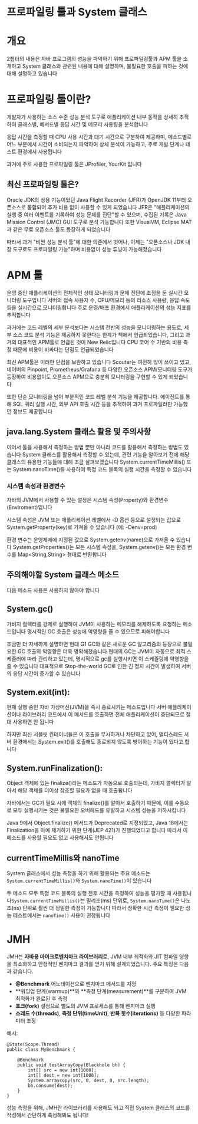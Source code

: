 # 프로파일링 툴과 System 클래스

# 개요
2챕터의 내용은 자바 프로그램의 성능을 파악하기 위해 프로파일링툴과 APM 툴을 소개하고
System 클래스와 관련된 내용에 대해 설명하며, 불필요한 호출을 피하는 것에 대해 설명하고 있습니다

# 프로파일링 툴이란?
개발자가 사용하는 소스 수준 성능 분석 도구로 애플리케이션 내부 동작을 상세히 추적하여 
클래스별, 메서드별 응답 시간 및 메모리 사용량을 분석합니다

응답 시간을 측정할 때 CPU 사용 시간과 대기 시간으로 구분하여 제공하며, 
메소드별로 어느 부분에서 시간이 소비되는지 파악하여 상세 분석이 가능하고,
주로 개발 단계나 테스트 환경에서 사용됩니다

과거에 주로 사용한 프로파일링 툴은 JProfiler, YourKit 입니다

## 최신 프로파일링 툴은?
Oracle JDK의 상용 기능이었던 Java Flight Recorder (JFR)가 OpenJDK 11부터 오픈소스로 
통합되어 추가 비용 없이 사용할 수 있게 되었습니다 
JFR은 "애플리케이션의 실행 중 여러 이벤트를 기록하여 성능 문제를 진단"할 수 있으며, 
수집된 기록은 Java Mission Control (JMC) GUI 도구로 분석 가능합니다 
또한 VisualVM, Eclipse MAT과 같은 무료 오픈소스 툴도 등장하게 되었습니다

따라서 과거 "비싼 성능 분석 툴"에 대한 의존에서 벗어나, 
이제는 "오픈소스나 JDK 내장 도구로도 프로파일링 가능"하며 비용없이 성능 튜닝이 가능해졌습니다

# APM 툴 
운영 중인 애플리케이션의 전체적인 상태 모니터링과 문제 진단에 초점을 둔 실시간 모니터링 도구입니다 
서버의 접속 사용자 수, CPU/메모리 등의 리소스 사용량, 응답 속도 등을 실시간으로 모니터링합니다
주로 운영/배포 환경에서 애플리케이션의 성능 지표를 추적합니다

과거에는 코드 레벨의 세부 분석보다는 시스템 전반의 성능을 모니터링하는 용도로, 
세부 소스 코드 분석 기능은 제공하지 못한다는 한계가 책에서 언급되었습니다, 
그리고 과거의 대표적인 APM툴로 언급된 것이 New Relic입니다
CPU 코어 수 기반의 비용 측정 때문에 비용이 비싸다는 단점도 언급되었습니다

최신 APM툴은 이러한 단점을 보완하고 있습니다 
Scouter는 여전히 많이 쓰이고 있고, 네이버의 Pinpoint, Prometheus/Grafana 등 
다양한 오픈소스 APM/모니터링 도구가 등장하여 비용없이도 오픈소스 APM으로 충분히 모니터링을 구현할 수 있게 되었습니다

또한 단순 모니터링을 넘어 부분적인 코드 레벨 분석 기능을 제공합니다. 
에이전트를 통해 SQL 쿼리 실행 시간, 외부 API 호출 시간 등을 추적하여 과거 프로파일러만 가능했던 정보도 제공합니다 


## java.lang.System 클래스 활용 및 주의사항
이어서 툴을 사용해서 측정하는 방법 뿐만 아니라 코드를 활용해서 측정하는 방법도 있습니다
System 클래스를 활용해서 측정할 수 있는데, 관련 기능을 알아보기 전에 해당 클래스의 유용한
기능들에 대해 조금 살펴보겠습니다
System.currentTimeMillis() 또는 System.nanoTime()을 사용하여 
특정 코드 블록의 실행 시간을 측정할 수 있습니다
### 시스템 속성과 환경변수
자바의 JVM에서 사용할 수 있는 설정은 시스템 속성(Property)와 환경변수(Enviroment)입니다

시스템 속성은 JVM 또는 애플리케이션 레벨에서 -D 옵션 등으로 설정되는 값으로 System.getProperty(key)로 가져올 수 있습니다 (예: -Denv=prod)

환경 변수는 운영체제에 지정된 값으로 System.getenv(name)으로 가져올 수 있습니다
System.getProperties()는 모든 시스템 속성을, System.getenv()는 모든 환경 변수를
Map<String,String> 형태로 반환합니다

## 주의해야할 System 클래스 메소드
다음 메소드 사용은 사용하지 않아야 합니다

## System.gc()
가비지 컬렉터를 강제로 실행하여 JVM이 사용하는 메모리를 해제하도록 요청하는 메소드입니다
명시적인 GC 호출은 성능에 악영향을 줄 수 있으므로 피해야합니다

조금만 더 자세하게 설명하면 현대 G1 GC와 같은 새로운 GC 알고리즘의 등장으로 
불필요한 GC 호출의 악영향은 더욱 명확해졌습니다 
현대의 GC는 JVM이 자동으로 최적 스케줄러에 따라 관리하고 있는데, 
명시적으로 gc를 실행시키면 이 스케줄링에 악영향을 줄 수 있습니다
대표적으로 Stop-the-world GC로 인한 긴 정지 시간이 발생하여 서버의 응답 시간이 증가할 수 있습니다

## System.exit(int):
현재 실행 중인 자바 가상머신(JVM)을 즉시 종료시키는 메소드입니다
서버 애플리케이션이나 라이브러리 코드에서 이 메서드를 호출하면 전체 애플리케이션이 중단되므로 절대 사용하면 안 됩니다

 하지만 최신 서블릿 컨테이너들은 이 호출을 무시하거나 차단하고 있어, 
 멀티스레드 서버 환경에서는 System.exit()를 호출해도 종료되지 않도록 방어하는 기능이 있다고 합니다

## System.runFinalization():
Object 객체에 있는 finalize()라는 메소드가 자동으로 호출되는데, 
가비지 콜렉터가 알아서 해당 객체를 더이상 참조할 필요가 없을 때 호출됩니다

자바에서는 GC가 필요 시에 객체의 finalize()를 알아서 호출하기 때문에,
이를 수동으로 모두 실행시키는 것은 불필요한 오버헤드를 유발하고 시스템 성능을 저하시킵니다

Java 9에서 Object.finalize() 메서드가 Deprecated로 지정되었고, 
Java 18에서는 Finalization을 아예 제거하기 위한 단계(JEP 421)가 진행되었다고 합니다
따라서 이 메소드를 사용할 필요도 없고 사용해서도 안됩니다

## currentTimeMillis와 nanoTime
System 클래스에서 성능 측정을 하기 위해 활용되는 주요 메소드는
`System.currentTimeMillis()`와 `System.nanoTime()`이 있습니다 

두 메소드 모두 특정 코드 블록의 실행 전후 시간을 측정하여 성능을 평가할 때 사용됩니다`System.currentTimeMillis()`는 밀리초(ms) 단위로, 
`System.nanoTime()`은 나노초(ns) 단위로 훨씬 더 정밀한 측정이 가능합니다
따라서 정확한 시간 측정이 필요한 성능 테스트에서는 `nanoTime()` 사용이 권장됩니다

# JMH
JMH는 **자바용 마이크로벤치마크 라이브러리**로, JVM 내부 최적화와 JIT 컴파일 영향을 최소화하고 안정적인 벤치마크 결과를 얻기 위해 설계되었습니다. 주요 특징은 다음과 같습니다.

- **@Benchmark** 어노테이션으로 벤치마크 메서드를 지정
- **워밍업 단계(warmup)**와 **측정 단계(measurement)**를 구분하여 JVM 최적화가 완료된 후 측정
- **포크(fork)** 설정으로 별도의 JVM 프로세스를 통해 벤치마크 실행
- **스레드 수(threads)**, **측정 단위(timeUnit)**, **반복 횟수(iterations)** 등 다양한 파라미터 조정

예시:

```
@State(Scope.Thread)
public class MyBenchmark {

    @Benchmark
    public void testArrayCopy(Blackhole bh) {
        int[] src = new int[1000];
        int[] dest = new int[1000];
        System.arraycopy(src, 0, dest, 0, src.length);
        bh.consume(dest);
    }
}
```

성능 측정을 위해, JMH란 라이브러리를 사용해도 되고 
직접 System 클래스의 코드를 작성해서 간단하게 측정해봐도 됩니다!
